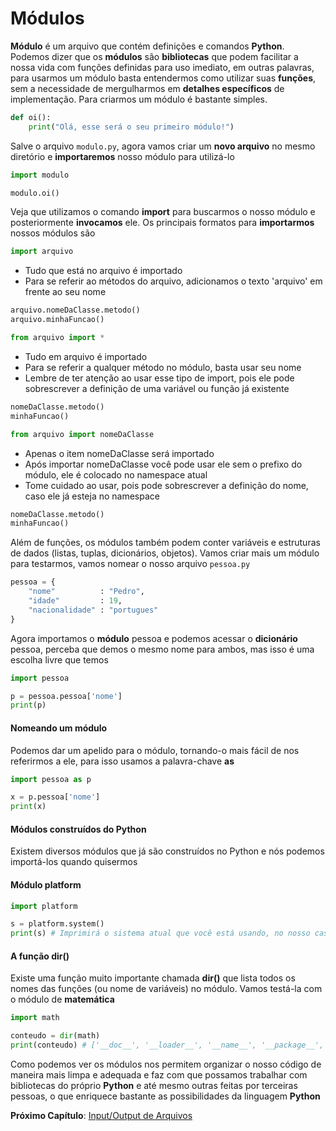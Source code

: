 # Módulos

**Módulo** é um arquivo que contém definições e comandos **Python**. Podemos dizer que os **módulos** são **bibliotecas** que podem facilitar a nossa vida com funções definidas para uso imediato, em outras palavras, para usarmos um módulo basta entendermos como utilizar suas **funções**, sem a necessidade de mergulharmos em **detalhes específicos** de implementação. Para criarmos um módulo é bastante simples. 

```python
def oi():
    print("Olá, esse será o seu primeiro módulo!")
```

Salve o arquivo `modulo.py`, agora vamos criar um **novo arquivo** no mesmo diretório e **importaremos** nosso módulo para utilizá-lo

```python
import modulo

modulo.oi()
```

Veja que utilizamos o comando **import** para buscarmos o nosso módulo e posteriormente **invocamos** ele. Os principais formatos para **importarmos** nossos módulos são

```python
import arquivo
```
- Tudo que está no arquivo é importado
- Para se referir ao métodos do arquivo, adicionamos o texto 'arquivo' em frente ao seu nome

```python
arquivo.nomeDaClasse.metodo()
arquivo.minhaFuncao()
```

```python
from arquivo import *
```
- Tudo em arquivo é importado
- Para se referir a qualquer método no módulo, basta usar seu nome
- Lembre de ter atenção ao usar esse tipo de import, pois ele pode sobrescrever a definição de uma variável ou função já existente

```python
nomeDaClasse.metodo()
minhaFuncao()
```

```python
from arquivo import nomeDaClasse
```
- Apenas o item nomeDaClasse será importado
- Após importar nomeDaClasse você pode usar ele sem o prefixo do módulo, ele é colocado no namespace atual
- Tome cuidado ao usar, pois pode sobrescrever a definição do nome, caso ele já esteja no namespace

```python
nomeDaClasse.metodo()
minhaFuncao()
```

Além de funções, os módulos também podem conter variáveis e estruturas de dados (listas, tuplas, dicionários, objetos). Vamos criar mais um módulo para testarmos, vamos nomear o nosso arquivo `pessoa.py`

```python
pessoa = {
	"nome"          : "Pedro",
	"idade"         : 19,
	"nacionalidade" : "portugues"
}
```

Agora importamos o **módulo** pessoa e podemos acessar o **dicionário** pessoa, perceba que demos o mesmo nome para ambos, mas isso é uma escolha livre que temos

```python
import pessoa

p = pessoa.pessoa['nome']
print(p)
```

#### Nomeando um módulo

Podemos dar um apelido para o módulo, tornando-o mais fácil de nos referirmos a ele, para isso usamos a palavra-chave **as**

```python
import pessoa as p

x = p.pessoa['nome']
print(x)
```

#### Módulos construídos do Python

Existem diversos módulos que já são construídos no Python e nós podemos importá-los quando quisermos

#### Módulo platform

```python
import platform

s = platform.system()
print(s) # Imprimirá o sistema atual que você está usando, no nosso caso é Linux
```

#### A função **dir()**

Existe uma função muito importante chamada **dir()** que lista todos os nomes das funções (ou nome de variáveis) no módulo. Vamos testá-la com o módulo de **matemática**

```python
import math

conteudo = dir(math)
print(conteudo) # ['__doc__', '__loader__', '__name__', '__package__', '__spec__', 'acos', 'acosh', 'asin', 'asinh', 'atan', 'atan2', 'atanh', 'ceil', 'copysign', 'cos', 'cosh', 'degrees', 'e', 'erf', 'erfc', 'exp', 'expm1', 'fabs', 'factorial', 'floor', 'fmod', 'frexp', 'fsum', 'gamma', 'gcd', 'hypot', 'inf', 'isclose', 'isfinite', 'isinf', 'isnan', 'ldexp', 'lgamma', 'log', 'log10', 'log1p', 'log2', 'modf', 'nan', 'pi', 'pow', 'radians', 'sin', 'sinh', 'sqrt', 'tan', 'tanh', 'trunc']
```

Como podemos ver os módulos nos permitem organizar o nosso código de maneira mais limpa e adequada e faz com que possamos trabalhar com bibliotecas do próprio **Python** e até mesmo outras feitas por terceiras pessoas, o que enriquece bastante as possibilidades da linguagem **Python**

**Próximo Capítulo**: [Input/Output de Arquivos](https://github.com/the-akira/Python-Iluminado/blob/master/Capitulos/19.InputOutputArquivos.md)
